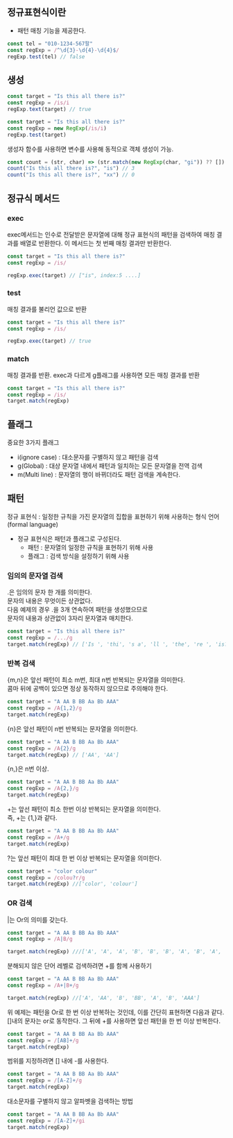 ## 정규표현식이란

- 패턴 매칭 기능을 제공한다.

```javascript
const tel = "010-1234-567팔"
const regExp = /^\d{3}-\d{4}-\d{4}$/
regExp.test(tel) // false
```

## 생성

```javascript
const target = "Is this all there is?"
const regExp = /is/i
regExp.text(target) // true
```

```javascript
const target = "Is this all there is?"
const regExp = new RegExp(/is/i)
regExp.test(target)
```

생성자 함수를 사용하면 변수를 사용해 동적으로 객체 생성이 가능.

```javascript
const count = (str, char) => (str.match(new RegExp(char, "gi")) ?? []).length
count("Is this all there is?", "is") // 3
count("Is this all there is?", "xx") // 0
```

## 정규식 메서드

### exec

exec메서드는 인수로 전달받은 문자열에 대해 정규 표현식의 패턴을 검색하여 매칭 결과를 배열로 반환한다.
이 메서드는 첫 번째 매칭 결과만 반환한다.

```javascript
const target = "Is this all there is?"
const regExp = /is/

regExp.exec(target) // ["is", index:5 ....]
```

### test

매칭 결과를 불리언 값으로 반환

```javascript
const target = "Is this all there is?"
const regExp = /is/

regExp.exec(target) // true
```

### match

매칭 결과를 반환. exec과 다르게 g플래그를 사용하면 모든 매칭 결과를 반환

```javascript
const target = "Is this all there is?"
const regExp = /is/
target.match(regExp)
```

## 플래그

중요한 3가지 플래그

- i(ignore case) : 대소문자를 구별하지 않고 패턴을 검색
- g(Global) : 대상 문자열 내에서 패턴과 일치하는 모든 문자열을 전역 검색
- m(Multi line) : 문자열의 행이 바뀌더라도 패턴 검색을 계속한다.

## 패턴

정규 표현식 : 일정한 규칙을 가진 문자열의 집합을 표현하기 위해 사용하는 형식 언어(formal language)

- 정규 표현식은 패턴과 플래그로 구성된다.
  - 패턴 : 문자열의 일정한 규칙을 표현하기 위해 사용
  - 플래그 : 검색 방식을 설정하기 위해 사용

### 임의의 문자열 검색

.은 임의의 문자 한 개를 의미한다.  
문자의 내용은 무엇이든 상관없다.  
다음 예제의 경우 .을 3개 연속하여 패턴을 생성했으므로  
문자의 내용과 상관없이 3자리 문자열과 매치한다.

```javascript
const target = "Is this all there is?"
const regExp = /.../g
target.match(regExp) // ['Is ', 'thi', 's a', 'll ', 'the', 're ', 'is?']
```

### 반복 검색

{m,n}은 앞선 패턴이 최소 m번, 최대 n번 반복되는 문자열을 의미한다.  
콤마 뒤에 공백이 있으면 정상 동작하지 않으므로 주의해야 한다.

```javascript
const target = "A AA B BB Aa Bb AAA"
const regExp = /A{1,2}/g
target.match(regExp)
```

{n}은 앞선 패턴이 n번 반복되는 문자열을 의미한다.

```javascript
const target = "A AA B BB Aa Bb AAA"
const regExp = /A{2}/g
target.match(regExp) // ['AA', 'AA']
```

{n,}은 n번 이상.

```javascript
const target = "A AA B BB Aa Bb AAA"
const regExp = /A{2,}/g
target.match(regExp)
```

+는 앞선 패턴이 최소 한번 이상 반복되는 문자열을 의미한다.  
즉, +는 {1,}과 같다.

```javascript
const target = "A AA B BB Aa Bb AAA"
const regExp = /A+/g
target.match(regExp)
```

?는 앞선 패턴이 최대 한 번 이상 반복되는 문자열을 의미한다.

```javascript
const target = "color colour"
const regExp = /colou?r/g
target.match(regExp) //['color', 'colour']
```

### OR 검색

|는 Or의 의미를 갖는다.

```javascript
const target = "A AA B BB Aa Bb AAA"
const regExp = /A|B/g

target.match(regExp) ///['A', 'A', 'A', 'B', 'B', 'B', 'A', 'B', 'A', 'A', 'A']
```

분해되지 않은 단어 레벨로 검색하려면 +를 함께 사용하기

```javascript
const target = "A AA B BB Aa Bb AAA"
const regExp = /A+|B+/g

target.match(regExp) //['A', 'AA', 'B', 'BB', 'A', 'B', 'AAA']
```

위 예제는 패턴을 Or로 한 번 이상 반복하는 것인데, 이를 간단히 표현하면 다음과 같다.  
[]내의 문자는 or로 동작한다. 그 뒤에 +를 사용하면 앞선 패턴을 한 번 이상 반복한다.

```javascript
const target = "A AA B BB Aa Bb AAA"
const regExp = /[AB]+/g
target.match(regExp)
```

범위를 지정하려면 [] 내에 -를 사용한다.

```javascript
const target = "A AA B BB Aa Bb AAA"
const regExp = /[A-Z]+/g
target.match(regExp)
```

대소문자를 구별하지 않고 알파벳을 검색하는 방법

```javascript
const target = "A AA B BB Aa Bb AAA"
const regExp = /[A-Z]+/gi
target.match(regExp)
```
